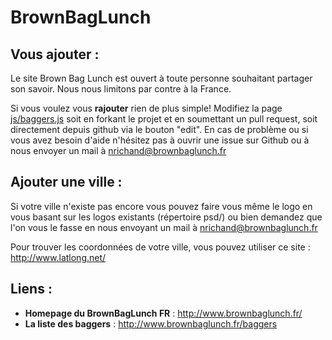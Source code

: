 BrownBagLunch
=============

Vous ajouter :
-------------

Le site Brown Bag Lunch est ouvert à toute personne souhaitant partager son savoir. Nous nous limitons par contre à la France.

Si vous voulez vous **rajouter** rien de plus simple! Modifiez la page [js/baggers.js](https://github.com/nrichand/BrownBagLunch/blob/gh-pages/js/baggers.js) soit en forkant le projet et en soumettant un pull request, soit directement depuis github via le bouton "edit". En cas de problème ou si vous avez besoin d'aide n'hésitez pas à ouvrir une issue sur Github ou à nous envoyer un mail à <nrichand@brownbaglunch.fr>

Ajouter une ville :
-------------
Si votre ville n'existe pas encore vous pouvez faire vous même le logo en vous basant sur les logos existants (répertoire psd/) ou bien demandez que l'on vous le fasse en nous envoyant un mail à <nrichand@brownbaglunch.fr>

Pour trouver les coordonnées de votre ville, vous pouvez utiliser ce site : <http://www.latlong.net/>

Liens :
-------------

* **Homepage du BrownBagLunch FR** : <http://www.brownbaglunch.fr/>
* **La liste des baggers** : <http://www.brownbaglunch.fr/baggers>